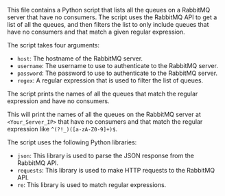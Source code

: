 This file contains a Python script that lists all the queues on a RabbitMQ server that have no consumers. 
The script uses the RabbitMQ API to get a list of all the queues, and then filters the list to only include queues that have no consumers and that match a given regular expression.

The script takes four arguments:

* `host`: The hostname of the RabbitMQ server.
* `username`: The username to use to authenticate to the RabbitMQ server.
* `password`: The password to use to authenticate to the RabbitMQ server.
* `regex`: A regular expression that is used to filter the list of queues.

The script prints the names of all the queues that match the regular expression and have no consumers.

This will print the names of all the queues on the RabbitMQ server at `<Your_Server_IP>` that have no consumers and that match the regular expression like `^(?!_)([a-zA-Z0-9]+)$`.

The script uses the following Python libraries:

* `json`: This library is used to parse the JSON response from the RabbitMQ API.
* `requests`: This library is used to make HTTP requests to the RabbitMQ API.
* `re`: This library is used to match regular expressions.